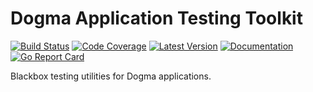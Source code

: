 # Dogma Application Testing Toolkit

[![Build Status](https://github.com/dogmatiq/testkit/workflows/CI/badge.svg)](https://github.com/dogmatiq/testkit/actions?workflow=CI)
[![Code Coverage](https://img.shields.io/codecov/c/github/dogmatiq/testkit/master.svg)](https://codecov.io/github/dogmatiq/testkit)
[![Latest Version](https://img.shields.io/github/tag/dogmatiq/testkit.svg?label=semver)](https://semver.org)
[![Documentation](https://img.shields.io/badge/go.dev-reference-007d9c)](https://pkg.go.dev/github.com/dogmatiq/testkit)
[![Go Report Card](https://goreportcard.com/badge/github.com/dogmatiq/testkit)](https://goreportcard.com/report/github.com/dogmatiq/testkit)

Blackbox testing utilities for Dogma applications.
